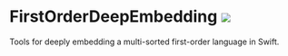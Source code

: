 # FirstOrderDeepEmbedding ![](https://github.com/phlegmaticprogrammer/FirstOrderDeepEmbedding/workflows/Building%20%26%20Testing%20with%20Swift%205.1%20via%20Docker/badge.svg) 



Tools for deeply embedding a multi-sorted first-order language in Swift.
